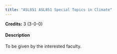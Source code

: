 ```yaml
---
title: "ASL851 ASL851 Special Topics in Climate"
---
```

**Credits:** 3 (3-0-0)

#### Description
To be given by the interested faculty.